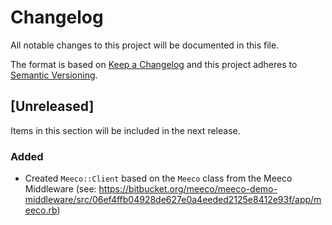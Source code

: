 # Changelog
All notable changes to this project will be documented in this file.

The format is based on [Keep a Changelog](http://keepachangelog.com/en/1.0.0/) and this project adheres to [Semantic Versioning](http://semver.org/spec/v2.0.0.html).

## [Unreleased]

Items in this section will be included in the next release.

### Added
- Created `Meeco::Client` based on the `Meeco` class from the Meeco Middleware (see: https://bitbucket.org/meeco/meeco-demo-middleware/src/06ef4ffb04928de627e0a4eeded2125e8412e93f/app/meeco.rb)

